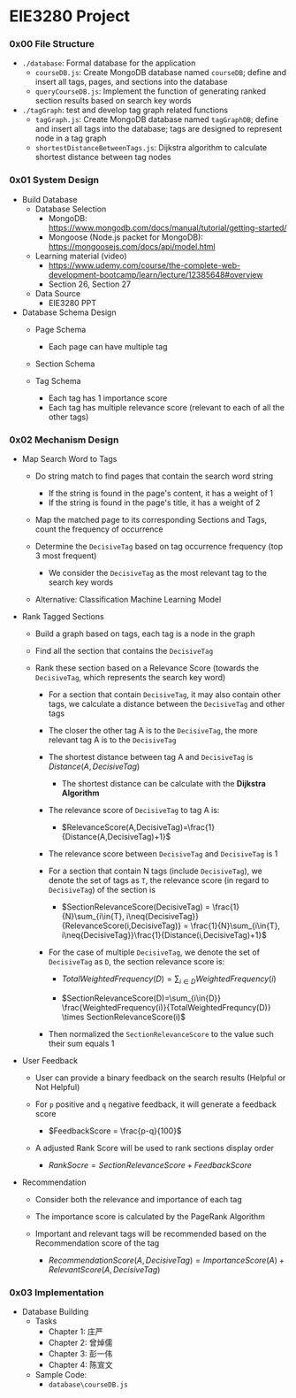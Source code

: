 # EIE3280 Project

### 0x00 File Structure

- `./database`: Formal database for the application
  - `courseDB.js`: Create MongoDB database named `courseDB`; define and insert all tags, pages, and sections into the database
  - `queryCourseDB.js`: Implement the function of generating ranked section results based on search key words
- `./tagGraph`: test and develop tag graph related functions
  - `tagGraph.js`: Create MongoDB database named `tagGraphDB`; define and insert all tags into the database; tags are designed to represent node in a tag graph
  - `shortestDistanceBetweenTags.js`: Dijkstra algorithm to calculate shortest distance between tag nodes

### 0x01 System Design

- Build Database
  - Database Selection
    - MongoDB: https://www.mongodb.com/docs/manual/tutorial/getting-started/
    - Mongoose (Node.js packet for MongoDB): https://mongoosejs.com/docs/api/model.html
  - Learning material (video)
    - https://www.udemy.com/course/the-complete-web-development-bootcamp/learn/lecture/12385648#overview
    - Section 26, Section 27
  - Data Source
    - EIE3280 PPT
- Database Schema Design
   - Page Schema
     - Each page can have multiple tag

   - Section Schema
   - Tag Schema
     - Each tag has 1 importance score
     - Each tag has multiple relevance score (relevant to each of all the other tags)


### 0x02 Mechanism Design

- Map Search Word to Tags
  - Do string match to find pages that contain the search word string
    - If the string is found in the page's content, it has a weight of 1
    - If the string is found in the page's title, it has a weight of 2

  - Map the matched page to its corresponding Sections and Tags, count the frequency of occurrence
  - Determine the `DecisiveTag` based on tag occurrence frequency (top 3 most frequent)
    - We consider the `DecisiveTag` as the most relevant tag to the search key words
  - Alternative: Classification Machine Learning Model

- Rank Tagged Sections

  - Build a graph based on tags, each tag is a node in the graph

  - Find all the section that contains the `DecisiveTag`

  - Rank these section based on a Relevance Score (towards the `DecisiveTag`, which represents the search key word)

    - For a section that contain `DecisiveTag`, it may also contain other tags, we calculate a distance between the `DecisiveTag` and other tags
    
    - The closer the other tag A is to the `DecisiveTag`, the more relevant tag A is to the `DecisiveTag`
    
    - The shortest distance between tag A and `DecisiveTag` is $Distance(A,DecisiveTag)$
      - The shortest distance can be calculate with the **Dijkstra Algorithm**
      
    - The relevance score of `DecisiveTag` to tag A is: 
      
      - $RelevanceScore(A,DecisiveTag)=\frac{1}{Distance(A,DecisiveTag)+1}$
      
    - The relevance score between `DecisiveTag`  and `DecisiveTag` is 1
    
    - For a section that contain N tags (include `DecisiveTag`), we denote the set of tags as `T`, the relevance score (in regard to `DecisiveTag`) of the section is
      
      - $SectionRelevanceScore(DecisiveTag) = \frac{1}{N}\sum_{i\in{T}, i\neq{DecisiveTag}}{RelevanceScore(i,DecisiveTag)} = \frac{1}{N}\sum_{i\in{T}, i\neq{DecisiveTag}}\frac{1}{Distance(i,DecisiveTag)+1}$
      
    - For the case of multiple `DecisiveTag`, we denote the set of `DecisiveTag` as `D`, the section relevance score is:
    
      - $TotalWeightedFrequency(D) = \sum_{i\in{D}} WeightedFrequency(i)$
    
      - $SectionRelevanceScore(D)=\sum_{i\in{D}} \frac{WeightedFrequency(i)}{TotalWeightedFrequncy(D)} \times SectionRelevanceScore(i)$
    
    - Then normalized the `SectionRelevanceScore` to the value such their sum equals 1
  
- User Feedback

  - User can provide a binary feedback on the search results (Helpful or Not Helpful)

  - For `p` positive and `q` negative feedback, it will generate a feedback score
    - $FeedbackScore = \frac{p-q}{100}$
    
  - A adjusted Rank Score will be used to rank sections display order
    - $RankSocre = SectionRelevanceScore + FeedbackScore$
  
- Recommendation

  - Consider both the relevance and importance of each tag

  - The importance score is calculated by the PageRank Algorithm

  - Important and relevant tags will be recommended based on the Recommendation score of the tag
    - $RecommendationScore(A,DecisiveTag) = ImportanceScore(A) + RelevantScore(A,DecisiveTag)$

### 0x03 Implementation

- Database Building
  - Tasks
    - Chapter 1: 庄严
    - Chapter 2: 曾焯儒
    - Chapter 3: 彭一伟
    - Chapter 4: 陈宣文
  - Sample Code:
    - `database\courseDB.js`



